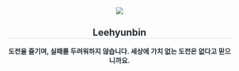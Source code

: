 <div align= "center">
    <img src="https://capsule-render.vercel.app/api?type=waving&color=0:00a7bd,100:009afa&height=180&text=PoroHyun&animation=&fontColor=ffffff&fontSize=60" />
    </div>
    <div align= "center"> 
    <h2 style="border-bottom: 1px solid #d8dee4; color: #282d33;"> Leehyunbin </h2>  
    <div style="font-weight: 700; font-size: 15px; text-align: center; color: #282d33;"> 도전을 즐기며, 실패를 두려워하지 않습니다. 세상에 가치 없는 도전은 없다고 믿으니까요. </div> 
    </div>
